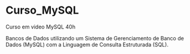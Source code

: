 # Curso_MySQL
 Curso em video MySQL 40h

Bancos de Dados utilizando um Sistema de Gerenciamento de Banco de Dados (MySQL) com a Linguagem de Consulta Estruturada (SQL).
